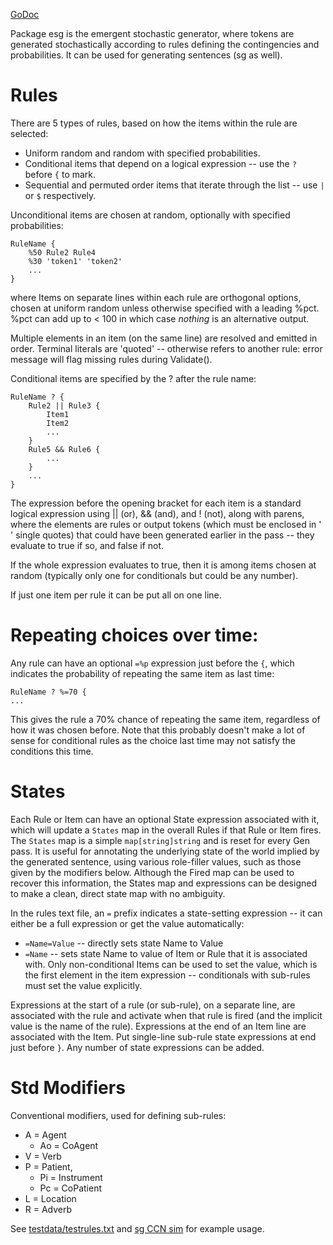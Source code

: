 [GoDoc](https://godoc.org/github.com/emer/emergent/esg)

Package esg is the emergent stochastic generator, where tokens are generated stochastically according to rules defining the contingencies and probabilities.  It can be used for generating sentences (sg as well).

# Rules

There are 5 types of rules, based on how the items within the rule are selected:
* Uniform random and random with specified probabilities.
* Conditional items that depend on a logical expression -- use the `?` before `{` to mark.
* Sequential and permuted order items that iterate through the list -- use `|` or `$` respectively.

Unconditional items are chosen at random, optionally with specified probabilities:

```
RuleName {
    %50 Rule2 Rule4
    %30 'token1' 'token2'
    ...
}
```

where Items on separate lines within each rule are orthogonal options, chosen at uniform random unless otherwise specified with a leading %pct. %pct can add up to < 100 in which case *nothing* is an alternative output.

Multiple elements in an item (on the same line) are resolved and emitted in order. Terminal literals are 'quoted' -- otherwise refers to another rule: error message will flag missing rules during Validate().

Conditional items are specified by the ? after the rule name:

```
RuleName ? {
    Rule2 || Rule3 {
        Item1
        Item2
        ...
    }
    Rule5 && Rule6 {
        ...
    }
    ...
}
```

The expression before the opening bracket for each item is a standard logical expression using || (or), && (and), and ! (not), along with parens, where the elements are rules or output tokens (which must be enclosed in ' ' single quotes) that could have been generated earlier in the pass -- they evaluate to true if so, and false if not.

If the whole expression evaluates to true, then it is among items chosen at random (typically only one for conditionals but could be any number).

If just one item per rule it can be put all on one line.

# Repeating choices over time:

Any rule can have an optional `=%p` expression just before the `{`, which indicates the probability of repeating the same item as last time:

```
RuleName ? %=70 {
...
```

This gives the rule a 70% chance of repeating the same item, regardless of how it was chosen before.  Note that this probably doesn't make a lot of sense for conditional rules as the choice last time may not satisfy the conditions this time.

# States

Each Rule or Item can have an optional State expression associated with it, which will update a `States` map in the overall Rules if that Rule or Item fires.  The `States` map is a simple `map[string]string` and is reset for every Gen pass.  It is useful for annotating the underlying state of the world implied by the generated sentence, using various role-filler values, such as those given by the modifiers below.  Although the Fired map can be used to recover this information, the States map and expressions can be designed to make a clean, direct state map with no ambiguity.

In the rules text file, an `=` prefix indicates a state-setting expression -- it can either be a full expression or get the value automatically:
* `=Name=Value` -- directly sets state Name to Value
* `=Name`  -- sets state Name to value of Item or Rule that it is associated with.  Only non-conditional Items can be used to set the value, which is the first element in the item expression -- conditionals with sub-rules must set the value explicitly.

Expressions at the start of a rule (or sub-rule), on a separate line, are associated with the rule and activate when that rule is fired (and the implicit value is the name of the rule).  Expressions at the end of an Item line are associated with the Item.  Put single-line sub-rule state expressions at end just before `}`.  Any number of state expressions can be added.

# Std Modifiers

Conventional modifiers, used for defining sub-rules:
* A = Agent
    + Ao = CoAgent
* V = Verb
* P = Patient,
    + Pi = Instrument
    + Pc = CoPatient
* L = Location
* R = Adverb

See [testdata/testrules.txt](https://github.com/emer/emergent/blob/master/esg/testdata/testrules.txt) and [sg CCN sim](https://github.com/CompCogNeuro/sims/blob/master/ch9/sg) for example usage.

